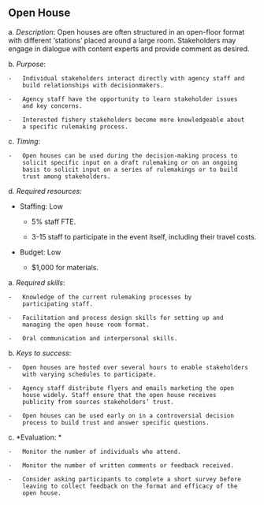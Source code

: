 ## Open House

a.  *Description*: Open houses are often structured in an open-floor
    format with different ‘stations’ placed around a large room.
    Stakeholders may engage in dialogue with content experts and provide
    comment as desired.

b.  *Purpose*:

    -   Individual stakeholders interact directly with agency staff and
        build relationships with decisionmakers.

    -   Agency staff have the opportunity to learn stakeholder issues
        and key concerns.

    -   Interested fishery stakeholders become more knowledgeable about
        a specific rulemaking process.

c.  *Timing*:

    -   Open houses can be used during the decision-making process to
        solicit specific input on a draft rulemaking or on an ongoing
        basis to solicit input on a series of rulemakings or to build
        trust among stakeholders.

d.  *Required resources:*

-   Staffing: Low

    -   5% staff FTE.

    -   3-15 staff to participate in the event itself, including their
        travel costs.

-   Budget: Low

    -   \$1,000 for materials.

a.  *Required skills*:

    -   Knowledge of the current rulemaking processes by
        participating staff.

    -   Facilitation and process design skills for setting up and
        managing the open house room format.

    -   Oral communication and interpersonal skills.

b.  *Keys to success*:

    -   Open houses are hosted over several hours to enable stakeholders
        with varying schedules to participate.

    -   Agency staff distribute flyers and emails marketing the open
        house widely. Staff ensure that the open house receives
        publicity from sources stakeholders’ trust.

    -   Open houses can be used early on in a controversial decision
        process to build trust and answer specific questions.

c.  *Evaluation: *

    -   Monitor the number of individuals who attend.

    -   Monitor the number of written comments or feedback received.

    -   Consider asking participants to complete a short survey before
        leaving to collect feedback on the format and efficacy of the
        open house.
